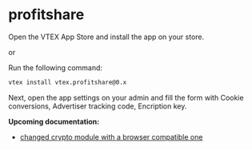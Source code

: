# profitshare

Open the VTEX App Store and install the app on your store.

or

Run the following command:

```sh
vtex install vtex.profitshare@0.x
```

Next, open the app settings on your admin and fill the form with Cookie conversions, Advertiser tracking code, Encription key.


**Upcoming documentation:**

 - [changed crypto module with a browser compatible one](https://github.com/vtex-apps/profitshare/pull/2)